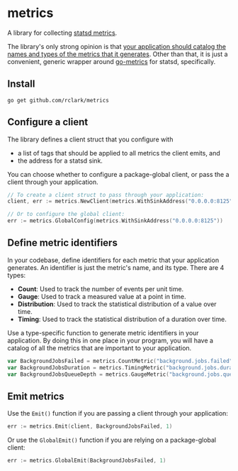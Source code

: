 # metrics

A library for collecting [statsd metrics](https://github.com/statsd/statsd/blob/master/docs/metric_types.md).

The library's only strong opinion is that [your application should catalog the names and types of the metrics that it generates](#define-metric-identifiers). Other than that, it is just a convenient, generic wrapper around [go-metrics](https://pkg.go.dev/github.com/armon/go-metrics) for statsd, specifically.

## Install

```
go get github.com/rclark/metrics
```

## Configure a client

The library defines a client struct that you configure with
- a list of tags that should be applied to all metrics the client emits, and
- the address for a statsd sink.

You can choose whether to configure a package-global client, or pass the a client through your application.

```go
// To create a client struct to pass through your application:
client, err := metrics.NewClient(metrics.WithSinkAddress("0.0.0.0:8125"))

// Or to configure the global client:
err := metrics.GlobalConfig(metrics.WithSinkAddress("0.0.0.0:8125"))
```

## Define metric identifiers

In your codebase, define identifiers for each metric that your application generates. An identifier is just the metric's name, and its type. There are 4 types:

- **Count**: Used to track the number of events per unit time.
- **Gauge**: Used to track a measured value at a point in time.
- **Distribution**: Used to track the statistical distribution of a value over time.
- **Timing**: Used to track the statistical distribution of a duration over time.

Use a type-specific function to generate metric identifiers in your application. By doing this in one place in your program, you will have a catalog of all the metrics that are important to your application.

```go
var BackgroundJobsFailed = metrics.CountMetric("background.jobs.failed")
var BackgroundJobsDuration = metrics.TimingMetric("background.jobs.duration")
var BackgroundJobsQueueDepth = metrics.GaugeMetric("background.jobs.queue")
```

## Emit metrics

Use the `Emit()` function if you are passing a client through your application:

```go
err := metrics.Emit(client, BackgroundJobsFailed, 1)
```

Or use the `GlobalEmit()` function if you are relying on a package-global client:

```go
err := metrics.GlobalEmit(BackgroundJobsFailed, 1)
```
